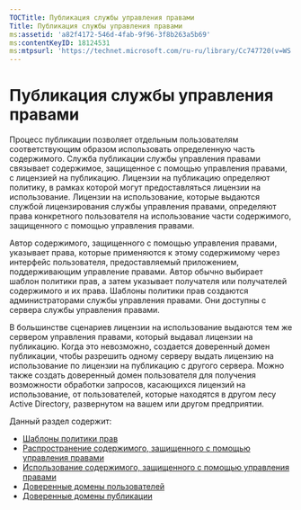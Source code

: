 ```yaml
---
TOCTitle: Публикация службы управления правами
Title: Публикация службы управления правами
ms:assetid: 'a82f4172-546d-4fab-9f96-3f8b263a5b69'
ms:contentKeyID: 18124531
ms:mtpsurl: 'https://technet.microsoft.com/ru-ru/library/Cc747720(v=WS.10)'
---
```


Публикация службы управления правами
====================================

Процесс публикации позволяет отдельным пользователям соответствующим образом использовать определенную часть содержимого. Служба публикации службы управления правами связывает содержимое, защищенное с помощью управления правами, с лицензией на публикацию. Лицензии на публикацию определяют политику, в рамках которой могут предоставляться лицензии на использование. Лицензии на использование, которые выдаются службой лицензирования службы управления правами, определяют права конкретного пользователя на использование части содержимого, защищенного с помощью управления правами.

Автор содержимого, защищенного с помощью управления правами, указывает права, которые применяются к этому содержимому через интерфейс пользователя, предоставляемый приложением, поддерживающим управление правами. Автор обычно выбирает шаблон политики прав, а затем указывает получателя или получателей содержимого и их права. Шаблоны политики прав создаются администраторами службы управления правами. Они доступны с сервера службы управления правами.

В большинстве сценариев лицензии на использование выдаются тем же сервером управления правами, который выдавал лицензии на публикацию. Когда это невозможно, создается доверенный домен публикации, чтобы разрешить одному серверу выдать лицензию на использование по лицензии на публикацию с другого сервера. Можно также создать доверенный домен пользователя для получения возможности обработки запросов, касающихся лицензий на использование, от пользователей, которые находятся в другом лесу Active Directory, развернутом на вашем или другом предприятии.

Данный раздел содержит:

-   [Шаблоны политики прав](https://technet.microsoft.com/eee931c8-7c98-48e9-9e2c-d0b7bd4f2b96)
-   [Распространение содержимого, защищенного с помощью управления правами](https://technet.microsoft.com/98612cfb-4fd6-47f9-8b9f-025a93834cd9)
-   [Использование содержимого, защищенного с помощью управления правами](https://technet.microsoft.com/3cf6d64b-1187-433c-bbb2-c68069bc3c30)
-   [Доверенные домены пользователей](https://technet.microsoft.com/a09b883f-f455-4c46-a4fd-d37b689e1d24)
-   [Доверенные домены публикации](https://technet.microsoft.com/bca1c33a-d3ef-42b5-adbe-6e104979a71f)
